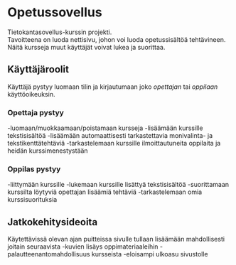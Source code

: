 # Opetussovellus
Tietokantasovellus-kurssin projekti. \
Tavoitteena on luoda nettisivu, johon voi luoda opetussisältöä tehtävineen. Näitä kursseja muut käyttäjät voivat lukea ja suorittaa.

## Käyttäjäroolit

Käyttäjä pystyy luomaan tilin ja kirjautumaan joko _opettajan_ tai _oppilaan_ käyttöoikeuksin.

### Opettaja pystyy
  -luomaan/muokkaamaan/poistamaan kursseja
  -lisäämään kurssille tekstisisältöä
  -lisäämään automaattisesti tarkastettavia monivalinta- ja tekstikenttätehtäviä
  -tarkastelemaan kurssille ilmoittautuneita oppilaita ja heidän kurssimenestystään

### Oppilas pystyy
  -liittymään kurssille
  -lukemaan kurssille lisättyä tekstisisältöä
  -suorittamaan kurssilta löytyviä opettajan lisäämiä tehtäviä
  -tarkastelemaan omia kurssisuorituksia

## Jatkokehitysideoita
Käytettävissä olevan ajan puitteissa sivulle tullaan lisäämään mahdollisesti joitain seuraavista
  -kuvien lisäys oppimateriaaleihin
  -palautteenantomahdollisuus kursseista
  -eloisampi ulkoasu sivustolle

